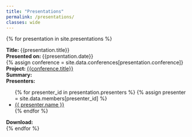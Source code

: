 ```yaml
---
title: "Presentations"
permalink: /presentations/
classes: wide
---
```


<link rel="stylesheet" href="{{ '/assets/css/custom.css' | relative_url }}">

{% for presentation in site.presentations %}
<div class="presentation-list">
<div class="presenation-item">
<b>Title: </b>{{presentation.title}}<br>
<b>Presented on: </b>{{presentation.date}} <br>
{% assign conference = site.data.conferences[presentation.conference]}
<b>Project: </b><a href="{{conference.url}}">{{conference.title}}</a> <br>
<b> Summary: </b><br>
<b>Presenters: </b><br>
<ul>
 {% for presenter_id in presentation.presenters %}
      {% assign presenter = site.data.members[presenter_id] %}
      <li>
        <a href="{{presenter.url}}">{{ presenter.name }}</a>
      </li>
    {% endfor %}
</ul>
<b>Download: </b>
</div>
</div>
{% endfor %}
